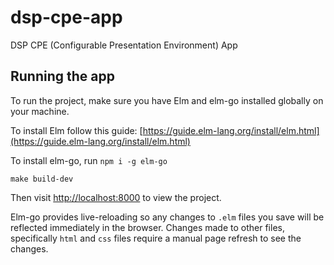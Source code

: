 # dsp-cpe-app
DSP CPE (Configurable Presentation Environment) App

## Running the app
To run the project, make sure you have Elm and elm-go installed globally on your machine.

To install Elm follow this guide: [https://guide.elm-lang.org/install/elm.html](https://guide.elm-lang.org/install/elm.html)

To install elm-go, run `npm i -g elm-go`

`make build-dev`

Then visit [http://localhost:8000](http://localhost:8000) to view the project.

Elm-go provides live-reloading so any changes to `.elm` files you save will be reflected immediately in the browser. Changes made to other files, specifically `html` and `css` files require a manual page refresh to see the changes.
